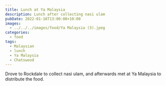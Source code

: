 ```yaml
---
title: Lunch at Ya Malaysia
description: Lunch after collecting nasi ulam
pubDate: 2022-01-16T13:00:00+10:00
images:
  - ../../../images/food/Ya Malaysia (3).jpeg
categories:
  - food
tags:
  - Malaysian
  - lunch
  - Ya Malaysia
  - Chatswood
---
```


Drove to Rockdale to collect nasi ulam, and afterwards met at Ya Malaysia to distribute the food.
